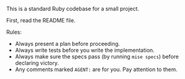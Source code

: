 This is a standard Ruby codebase for a small project.

First, read the README file. 

Rules:

- Always present a plan before proceeding.
- Always write tests before you write the implementation.
- Always make sure the specs pass (by running `mise specs`) before declaring victory.
- Any comments marked `AGENT:` are for you.  Pay attention to them.
